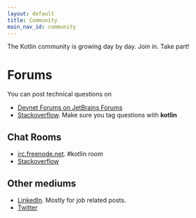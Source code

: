 ```yaml
---
layout: default
title: Community 
main_nav_id: community
---
```


The Kotlin community is growing day by day. Join in. Take part!

# Forums

You can post technical questions on

- [Devnet Forums on JetBrains Forums](http://devnet.jetbrains.net/community/kotlin)
- [Stackoverflow](http://stackoverflow.com/questions/tagged/kotlin). Make sure you tag questions with **kotlin**

## Chat Rooms

- [irc.freenode.net](http://irc.freenode.net). #kotlin room
- [Stackoverflow](http://chat.stackoverflow.com/rooms/56665/kotlin)

## Other mediums

- [LinkedIn](https://www.linkedin.com/groups/Kotlin-Developers-7417237?gid=7417237&mostPopular=&trk=tyah&trkInfo=tarId%3A1404329340748%2Ctas%3Akotlin%2Cidx%3A2-1-6). Mostly for job related posts. 
- [Twitter](http://twitter.com/project_kotlin)



